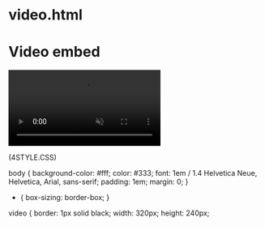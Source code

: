 # video.html


<!DOCTYPE html>
<html lang="en">
<meta charset="utf-8">
<head>
	<title>Media/embedding: Task2</title>
	<link rel="stylesheet" type="text/css" href="4sytle.css">
</head>
<body>
	<h1>Video embed</h1>
	<video controls loop autoplay muted>
	    <source src="mediasamples/rabbitmp4.mp4" type="video/mp4">
		<source src="mediasamples/rabbitwebm.webm" type="video/webm">
		<p>Your broswer doesn't support HTML5 video. Here is a<a href="rabbitmp4.mp4">link to the video</a> instead.</p>
	</video>
</body>
</html>


(4STYLE.CSS)


body {
	background-color: #fff;
	color: #333;
	font: 1em / 1.4 Helvetica Neue, Helvetica, Arial, sans-serif;
	padding: 1em;
	margin: 0;
}

* {
	box-sizing: border-box;
}

video {
	border: 1px solid black;
	width: 320px;
	height: 240px;

